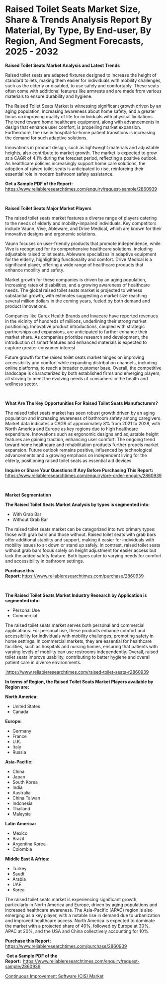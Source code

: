 <p><h1>Raised Toilet Seats Market Size, Share & Trends Analysis Report By Material, By Type, By End-user, By Region, And Segment Forecasts, 2025 - 2032</h1></p><p><strong>Raised Toilet Seats Market Analysis and Latest Trends</strong></p>
<p><p>Raised toilet seats are adapted fixtures designed to increase the height of standard toilets, making them easier for individuals with mobility challenges, such as the elderly or disabled, to use safely and comfortably. These seats often come with additional features like armrests and are made from various materials to ensure durability and hygiene.</p><p>The Raised Toilet Seats Market is witnessing significant growth driven by an aging population, increasing awareness about home safety, and a greater focus on improving quality of life for individuals with physical limitations. The trend toward home healthcare equipment, along with advancements in design that enhance user comfort, is propelling market expansion. Furthermore, the rise in hospital-to-home patient transitions is increasing the demand for such adaptive solutions.</p><p>Innovations in product design, such as lightweight materials and adjustable heights, also contribute to market growth. The market is expected to grow at a CAGR of 4.1% during the forecast period, reflecting a positive outlook. As healthcare policies increasingly support home care solutions, the adoption of raised toilet seats is anticipated to rise, reinforcing their essential role in modern bathroom safety assistance.</p></p>
<p><strong>Get a Sample PDF of the Report:&nbsp;</strong> <a href="https://www.reliableresearchtimes.com/enquiry/request-sample/2860939?utm_campaign=2931&utm_medium=2&utm_source=Github&utm_content=ia&utm_term=12032025&utm_id=raised-toilet-seats">https://www.reliableresearchtimes.com/enquiry/request-sample/2860939</a></p>
<p>&nbsp;</p>
<p><strong>Raised Toilet Seats Major Market Players</strong></p>
<p><p>The raised toilet seats market features a diverse range of players catering to the needs of elderly and mobility-impaired individuals. Key competitors include Vaunn, Vive, Ableware, and Drive Medical, which are known for their innovative designs and ergonomic solutions. </p><p>Vaunn focuses on user-friendly products that promote independence, while Vive is recognized for its comprehensive healthcare solutions, including adjustable raised toilet seats. Ableware specializes in adaptive equipment for the elderly, highlighting functionality and comfort. Drive Medical is a significant player, offering a wide range of healthcare products that enhance mobility and safety.</p><p>Market growth for these companies is driven by an aging population, increasing rates of disabilities, and a growing awareness of healthcare needs. The global raised toilet seats market is projected to witness substantial growth, with estimates suggesting a market size reaching several million dollars in the coming years, fueled by both demand and product innovations.</p><p>Companies like Carex Health Brands and Invacare have reported revenues in the vicinity of hundreds of millions, underlining their strong market positioning. Innovative product introductions, coupled with strategic partnerships and expansions, are anticipated to further enhance their market share. As companies prioritize research and development, the introduction of smart features and enhanced materials is expected to capture greater consumer interest.</p><p>Future growth for the raised toilet seats market hinges on improving accessibility and comfort while expanding distribution channels, including online platforms, to reach a broader customer base. Overall, the competitive landscape is characterized by both established firms and emerging players, all striving to meet the evolving needs of consumers in the health and wellness sector.</p></p>
<p>&nbsp;</p>
<p><strong>What Are The Key Opportunities For Raised Toilet Seats Manufacturers?</strong></p>
<p><p>The raised toilet seats market has seen robust growth driven by an aging population and increasing awareness of bathroom safety among caregivers. Market data indicates a CAGR of approximately 8% from 2021 to 2028, with North America and Europe as key regions due to high healthcare expenditure. Innovations such as ergonomic designs and adjustable height features are gaining traction, enhancing user comfort. The ongoing trend toward home healthcare and rehabilitation products further propels market expansion. Future outlook remains positive, influenced by technological advancements and a growing emphasis on independent living for the elderly, positioning raised toilet seats as essential aid devices.</p></p>
<p><strong>Inquire or Share Your Questions If Any Before Purchasing This Report:</strong> <a href="https://www.reliableresearchtimes.com/enquiry/pre-order-enquiry/2860939?utm_campaign=2931&utm_medium=2&utm_source=Github&utm_content=ia&utm_term=12032025&utm_id=raised-toilet-seats">https://www.reliableresearchtimes.com/enquiry/pre-order-enquiry/2860939</a></p>
<p>&nbsp;</p>
<p><strong>Market Segmentation</strong></p>
<p><strong>The Raised Toilet Seats Market Analysis by types is segmented into:</strong></p>
<p><ul><li>With Grab Bar</li><li>Without Grab Bar</li></ul></p>
<p><p>The raised toilet seats market can be categorized into two primary types: those with grab bars and those without. Raised toilet seats with grab bars offer additional stability and support, making it easier for individuals with mobility issues to sit down or stand up safely. In contrast, raised toilet seats without grab bars focus solely on height adjustment for easier access but lack the added safety feature. Both types cater to varying needs for comfort and accessibility in bathroom settings.</p></p>
<p><strong>Purchase this Report:&nbsp;</strong><a href="https://www.reliableresearchtimes.com/purchase/2860939?utm_campaign=2931&utm_medium=2&utm_source=Github&utm_content=ia&utm_term=12032025&utm_id=raised-toilet-seats">https://www.reliableresearchtimes.com/purchase/2860939</a></p>
<p>&nbsp;</p>
<p><strong>The Raised Toilet Seats Market Industry Research by Application is segmented into:</strong></p>
<p><ul><li>Personal Use</li><li>Commercial</li></ul></p>
<p><p>The raised toilet seats market serves both personal and commercial applications. For personal use, these products enhance comfort and accessibility for individuals with mobility challenges, promoting safety in home settings. In commercial markets, they are essential for healthcare facilities, such as hospitals and nursing homes, ensuring that patients with varying levels of mobility can use restrooms independently. Overall, raised toilet seats improve usability, contributing to better hygiene and overall patient care in diverse environments.</p></p>
<p><a href="https://www.reliableresearchtimes.com/raised-toilet-seats-r2860939?utm_campaign=2931&utm_medium=2&utm_source=Github&utm_content=ia&utm_term=12032025&utm_id=raised-toilet-seats">&nbsp;https://www.reliableresearchtimes.com/raised-toilet-seats-r2860939</a></p>
<p><strong>In terms of Region, the Raised Toilet Seats Market Players available by Region are:</strong></p>
<p>
    <p> <strong> North America: </strong>
        <ul>
            <li>United States</li>
            <li>Canada</li>
        </ul>
        </p> 
    <p> <strong> Europe: </strong>
        <ul>
            <li>Germany</li>
            <li>France</li>
            <li>U.K.</li>
            <li>Italy</li>
            <li>Russia</li>
        </ul>
        </p> 
    <p> <strong> Asia-Pacific: </strong>
        <ul>
            <li>China</li>
            <li>Japan</li>
            <li>South Korea</li>
            <li>India</li>
            <li>Australia</li>
            <li>China Taiwan</li>
            <li>Indonesia</li>
            <li>Thailand</li>
            <li>Malaysia</li>
        </ul>
        </p> 
    <p> <strong> Latin America: </strong>
        <ul>
            <li>Mexico</li>
            <li>Brazil</li>
            <li>Argentina Korea</li>
            <li>Colombia</li>
        </ul>
        </p> 
    <p> <strong> Middle East & Africa: </strong>
        <ul>
            <li>Turkey</li>
            <li>Saudi</li>
            <li>Arabia</li>
            <li>UAE</li>
            <li>Korea</li>
        </ul>
    </p>
    </p>
<p><p>The raised toilet seats market is experiencing significant growth, particularly in North America and Europe, driven by aging populations and increased healthcare awareness. The Asia-Pacific (APAC) region is also emerging as a key player, with a notable rise in demand due to urbanization and improved healthcare access. North America is expected to dominate the market with a projected share of 40%, followed by Europe at 30%, APAC at 20%, and the USA and China collectively accounting for 10%.</p></p>
<p><strong>Purchase this Report: </strong><a href="https://www.reliableresearchtimes.com/purchase/2860939?utm_campaign=2931&utm_medium=2&utm_source=Github&utm_content=ia&utm_term=12032025&utm_id=raised-toilet-seats">https://www.reliableresearchtimes.com/purchase/2860939</a></p>
<p>&nbsp;<strong>Get a Sample PDF of the Report:&nbsp;&nbsp;</strong><a href="https://www.reliableresearchtimes.com/enquiry/request-sample/2860939?utm_campaign=2931&utm_medium=2&utm_source=Github&utm_content=ia&utm_term=12032025&utm_id=raised-toilet-seats">https://www.reliableresearchtimes.com/enquiry/request-sample/2860939</a></p>
<p><strong></strong></p>
<p><p><a href="https://github.com/tselahiara/Market-Research-Report-List-1/blob/main/continuous-improvement-software-cis-market.md?utm_campaign=2931&utm_medium=2&utm_source=Github&utm_content=ia&utm_term=12032025&utm_id=raised-toilet-seats">Continuous Improvement Software (CIS) Market</a></p></p>